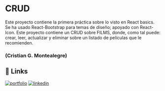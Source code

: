 # CRUD 

Este proyecto contiene la primera práctica sobre lo visto en React basics. Se ha usado React-Bootstrap para temas de diseño; apoyado con React-Icon. Este proyecto contiene un CRUD sobre FILMS, donde, como tal puede: crear, leer, actualizar y eliminar sobre un listado de películas que le recomienden. 

### (Cristian G. Montealegre)

## 🔗 Links
[![portfolio](https://img.shields.io/badge/my_portfolio-000?style=for-the-badge&logo=ko-fi&logoColor=white)](https://cgmontea98.github.io/bit07me/)
[![linkedin](https://img.shields.io/badge/linkedin-0A66C2?style=for-the-badge&logo=linkedin&logoColor=white)](https://www.linkedin.com/in/cgmontea98/)
